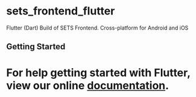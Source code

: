 # sets_frontend_flutter
Flutter (Dart) Build of SETS Frontend. Cross-platform for Android and iOS

## Getting Started

For help getting started with Flutter, view our online
[documentation](https://flutter.io/).
=======

